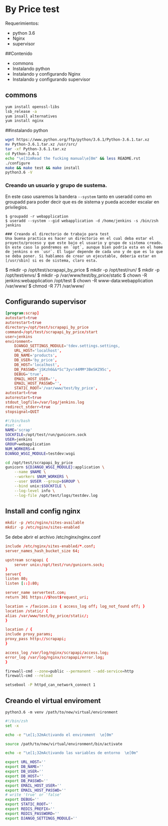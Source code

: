 By Price test
============

Requerimientos:
- python 3.6
- Nginx
- supervisor

##Contenido
- commons
- Instalando python
- Instalando y configurando Nginx
-  Instalando y configurando supervisor 

## commons
```sh
yum install openssl-libs
lsb_release -a
yum insall alternatives
yum install nginx
```

##instalando python

```sh
wget https://www.python.org/ftp/python/3.6.1/Python-3.6.1.tar.xz
mv Python-3.6.1.tar.xz /usr/src/
tar -xf Python-3.6.1.tar.xz
cd Python-3.6.1
echo "\e[31mRead the fucking manual\e[0m" && less README.rst
./configure
make && make test && make install
python3.6 -V
```

### Creando un usuario y grupo de sustema.
En este caso usaremos la bandera `--system` tanto en useradd como en groupadd para poder decir que es de sistema y pueda acceder escalar en privilegios.
```
$ groupadd -r webapplication
$ useradd --system --gid webapplication -d /home/jenkins -s /bin/zsh jenkins

### Creando el directorio de trabajo para test
Una buena practica es hacer un directorio en el cual deba estar el proyecto/proceso y que este bajo el usuario y grupo de sistema creado. En este caso lo pondremos en `opt`, aunque bien podría esta en el home de jenkins o en `usr`. El lugar depende de cada uno y de que es lo que se deba poner. Si hablamos de crear un ejecutable, deberia estar en [/usr/sbin] si es de sistema, claro esta.
```
$ mkdir -p /opt/test/scrapapi_by_price
$ mkdir -p /opt/test/run/
$ mkdir -p /opt/test/envs/
$ mkdir -p /var/www/test/by_price/static
$ chown -R jenkins:webapplication /opt/test
$ chown -R www-data:webapplication /var/www/
$ chmod -R 771 /var/www/


## Configurando supervisor
```conf
[program:scrap]
autostart=true
autorestart=true
directory=/opt/test/scrapapi_by_price
command=/opt/test/scrapapi_by_price/start
user=jenkins
environment=
    DJANGO_SETTINGS_MODULE='tdev.settings.settings,
    URL_HOST='localhost',
    DB_NAME='products',
    DB_USER='by_price',
    DB_HOST='localhost',
    DB_PASSWD='jSKzh6&&*Sc^3yv!44MM*3BeSKZ95c',
    DEBUG='true',
    EMAIL_HOST_USER='',
    EMAIL_HOST_PASSWD='',
    STATIC_ROOT='/var/www/test/by_price',
autostart=true
autorestart=true
stdout_logfile=/var/log/jenkins.log
redirect_stderr=true
stopsignal=QUIT
```

```sh
#!/bin/bash
#set -x
NAME='scrap'
SOCKFILE=/opt/test/run/gunicorn.sock
USER=jenkins
GROUP=webapplication
NUM_WORKERS=4
DJANGO_WSGI_MODULE=testdev:wsgi

cd /opt/test/scrapapi_by_price
gunicorn ${DJANGO_WSGI_MODULE}:application \
    --name $NAME \
    --workers $NUM_WORKERS \
    --user $USER --group=$GROUP \
    --bind unix:$SOCKFILE \
    --log-level info \
    --log-file /opt/test/logs/testdev.log
```

## Install and config nginx


```conf
mkdir -p /etc/nginx/sites-available
mkdir -p /etc/nginx/sites-enabled
```

Se debe abrir el archivo /etc/nginx/nginx.conf

```conf
include /etc/nginx/sites-enabled/*.conf;
server_names_hash_bucket_size 64;
```


```conf
upstream scrapapi {
    server unix:/opt/test/run/gunicorn.sock;
}
server{
listen 80;
listen [::]:80;

server_name servertest.com;
return 301 https://$host$request_uri;

location = /favicon.ico { access_log off; log_not_found off; }
location /static/ {
alias /var/www/test/by_price/static/;
}

location / {
include proxy_params;
proxy_pass http://scrapapi;
}

access_log /var/log/nginx/scrapapi/access.log;
error_log /var/log/nginx/scrapapi/error.log;
}

```

```sh
firewall-cmd --zone=public --permanent --add-service=http
firewall-cmd --reload
```

```sh
setsebool -P httpd_can_network_connect 1
```
## Creando el virtual enviroment

```
python3.6 -m venv /path/to/new/virtual/environment
```

```sh
#!/bin/zsh
set -x

echo -e "\e[1;32mActivando el enviroment  \e[0m"

source /path/to/new/virtual/environment/bin/activate

echo -e "\e[1;32mActivando las variables de entorno  \e[0m"

export URL_HOST=''
export DB_NAME=''
export DB_USER=''
export DB_HOST=''
export DB_PASSWD=''
export EMAIL_HOST_USER=''
export EMAIL_HOST_PASSWD=''
# write 'true' or 'false'
export DEBUG=''
export STATIC_ROOT=''
export REDIS_PREFIX=''
export REDIS_PASSWORD=''
export DJANGO_SETTINGS_MODULE=''
```
